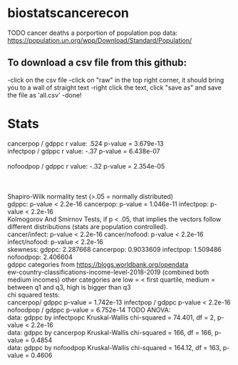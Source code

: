 # biostatscancerecon
TODO cancer deaths a porportion of population
pop data:
https://population.un.org/wpp/Download/Standard/Population/
## **To download a csv file from this github:** ##
-click on the csv file
-click on "raw" in the top right corner, it should bring you to a wall of straight text
-right click the text, click "save as" and save the file as 'all.csv'
-done!
# **Stats**
cancerpop / gdppc r value: .524 p-value = 3.679e-13 <br />
infectpop / gdppc r value: -.37 p-value = 6.438e-07    <br />                 
nofoodpop / gdppc r value: -.32 p-value = 2.354e-05 <br />                     
<br />
<br />
Shapiro-Wilk normality test (>.05 = normally distributed)
<br />
gdppc: p-value < 2.2e-16
cancerpop:  p-value = 1.046e-11
infectpop: p-value < 2.2e-16
<br />
Kolmogorov And Smirnov Tests, if p < .05, that implies the vectors follow different distributions (stats are population controlled).
<br />
cancer/infect: p-value < 2.2e-16
cancer/nofood: p-value < 2.2e-16
infect/nofood: p-value < 2.2e-16
<br />
skewness:
gdppc: 2.287668
cancerpop: 0.9033609
infectpop: 1.509486
nofoodpop: 2.406604
<br />
gdppc categories from https://blogs.worldbank.org/opendata<br/>ew-country-classifications-income-level-2018-2019 (combined both medium incomes)
other categories are low =  < first quartile, medium = between q1 and q3, high is bigger than q3
<br />
chi squared tests:
<br />
cancerpop/ gdppc p-value = 1.742e-13
infectpop / gdppc p-value < 2.2e-16
nofoodpop / gdppc  p-value = 6.752e-14
TODO 
ANOVA: 
<br />
data:  gdppc by infectpopc
Kruskal-Wallis chi-squared = 74.401, df = 2, p-value < 2.2e-16
<br />
data:  gdppc by cancerpop
Kruskal-Wallis chi-squared = 166, df = 166, p-value = 0.4854
<br />
data:  gdppc by nofoodpop
Kruskal-Wallis chi-squared = 164.12, df = 163, p-value = 0.4606